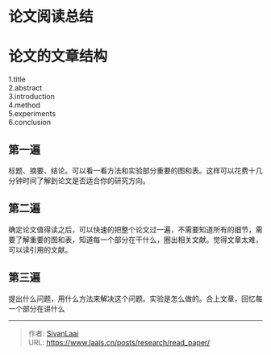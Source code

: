 # 论文阅读总结

# 论文的文章结构
1.title  
2.abstract  
3.introduction  
4.method  
5.experiments  
6.conclusion
## 第一遍
标题、摘要、结论。可以看一看方法和实验部分重要的图和表。这样可以花费十几分钟时间了解到论文是否适合你的研究方向。  
## 第二遍
确定论文值得读之后，可以快速的把整个论文过一遍，不需要知道所有的细节，需要了解重要的图和表，知道每一个部分在干什么，圈出相关文献。觉得文章太难，可以读引用的文献。  
## 第三遍
提出什么问题，用什么方法来解决这个问题。实验是怎么做的。合上文章，回忆每一个部分在讲什么

---

> 作者: [SivanLaai](https://www.laais.cn)  
> URL: https://www.laais.cn/posts/research/read_paper/  

